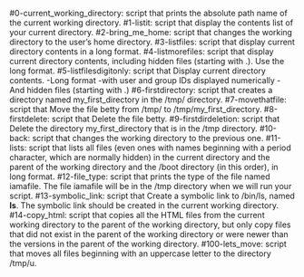 #0-current_working_directory:
script that prints the absolute path name of the current working directory.
#1-listit:
script that display the contents list of your current directory.
#2-bring_me_home:
script that changes the working directory to the user’s home directory.
#3-listfiles:
script that display current directory contents in a long format.
#4-listmorefiles:
script that display current directory contents, including hidden files (starting with .). Use the long format.
#5-listfilesdigitonly:
script that Display current directory contents.
	-Long format
	-with user and group IDs displayed numerically
	-And hidden files (starting with .)
#6-firstdirectory:
script that creates a directory named my_first_directory in the /tmp/ directory.
#7-movethatfile:
script that Move the file betty from /tmp/ to /tmp/my_first_directory.
#8-firstdelete:
script that Delete the file betty.
#9-firstdirdeletion:
script that Delete the directory my_first_directory that is in the /tmp directory.
#10-back:
script that changes the working directory to the previous one.
#11-lists:
script that lists all files (even ones with names beginning with a period character, which are normally hidden) in the current directory and the parent of the working directory and the /boot directory (in this order), in long format.
#12-file_type:
script that prints the type of the file named iamafile. The file iamafile will be in the /tmp directory when we will run your script.
#13-symbolic_link:
script that Create a symbolic link to /bin/ls, named __ls__. The symbolic link should be created in the current working directory.
#14-copy_html:
script that copies all the HTML files from the current working directory to the parent of the working directory, but only copy files that did not exist in the parent of the working directory or were newer than the versions in the parent of the working directory.
#100-lets_move:
script that moves all files beginning with an uppercase letter to the directory /tmp/u.
